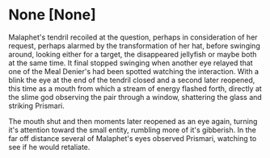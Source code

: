 # None [None]
Malaphet's tendril recoiled at the question, perhaps in consideration of her request, perhaps alarmed by the transformation of her hat, before swinging around, looking either for a target, the disappeared jellyfish or maybe both at the same time. It final stopped swinging when another eye relayed that one of the Meal Denier's had been spotted watching the interaction. With a blink the eye at the end of the tendril closed and a second later reopened, this time as a mouth from which a stream of energy flashed forth, directly at the slime god observing the pair through a window, shattering the glass and striking Prismari.

The mouth shut and then moments later reopened as an eye again, turning it's attention toward the small entity, rumbling more of it's gibberish. In the  far off distance several of Malaphet's eyes observed Prismari, watching to see if he would retaliate.
